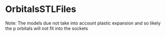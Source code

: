 # OrbitalsSTLFiles

Note: The models due not take into account plastic expansion and so likely the p orbitals will not fit into the sockets
